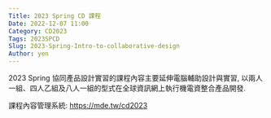 ```yaml
---
Title: 2023 Spring CD 課程
Date: 2022-12-07 11:00
Category: CD2023
Tags: 2023SPCD
Slug: 2023-Spring-Intro-to-collaborative-design
Author: yen
---
```


2023 Spring 協同產品設計實習的課程內容主要延伸電腦輔助設計與實習, 以兩人一組、四人乙組及八人一組的型式在全球資訊網上執行機電資整合產品開發.

<!-- PELICAN_END_SUMMARY -->

課程內容管理系統: <https://mde.tw/cd2023>

